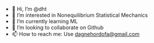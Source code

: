- 👋 Hi, I’m @dht 
- 👀 I’m interested in Nonequilibrium Statistical Mechanics
- 🌱 I’m currently learning ML
- 💞️ I’m looking to collaborate on Github
- 📫 How to reach me: Use dagnehordofa@gmail.com

<!---
dhteo/dhteo is a ✨ special ✨ repository because its `README.md` (this file) appears on your GitHub profile.
You can click the Preview link to take a look at your changes.
--->

